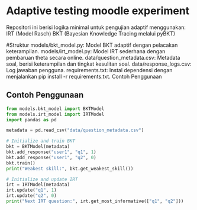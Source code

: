 # Adaptive testing moodle experiment

Repositori ini berisi logika minimal untuk pengujian adaptif menggunakan:
IRT (Model Rasch)
BKT (Bayesian Knowledge Tracing melalui pyBKT)

#Struktur
models/bkt_model.py: Model BKT adaptif dengan pelacakan keterampilan.
models/irt_model.py: Model IRT sederhana dengan pembaruan theta secara online.
data/question_metadata.csv: Metadata soal, berisi keterampilan dan tingkat kesulitan soal.
data/response_logs.csv: Log jawaban pengguna.
requirements.txt: Instal dependensi dengan menjalankan pip install -r requirements.txt.
Contoh Penggunaan

## Contoh Penggunaan

```python
from models.bkt_model import BKTModel
from models.irt_model import IRTModel
import pandas as pd

metadata = pd.read_csv("data/question_metadata.csv")

# Initialize and train BKT
bkt = BKTModel(metadata)
bkt.add_response("user1", "q1", 1)
bkt.add_response("user1", "q2", 0)
bkt.train()
print("Weakest skill:", bkt.get_weakest_skill())

# Initialize and update IRT
irt = IRTModel(metadata)
irt.update("q1", 1)
irt.update("q2", 0)
print("Next IRT question:", irt.get_most_informative(["q1", "q2"]))
